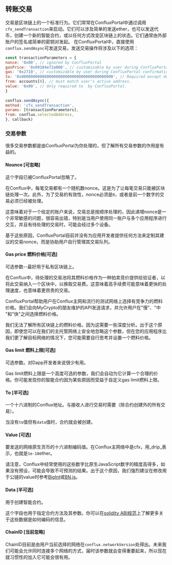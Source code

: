 ## 转账交易

交易是区块链上的一个标准行为。它们常常在ConfluxPortal中通过调用`cfx_sendTransaction`来启动。它们可以涉及简单的发送ether，也可以发送代币，创建一个新的智能合约，或以任何方式改变区块链上的状态。它们通常由外部账户的签名或简单的密钥对发起。
在ConfluxPortal中，直接使用`conflux.sendAsync`可发送交易，发送交易操作将涉及以下的选项：
```javascript
const transactionParameters = {
nonce: '0x00', // ignored by ConfluxPortal
gasPrice: '0x09184e72a000', // customizable by user during ConfluxPortal confirmation.
gas: '0x2710', // customizable by user during ConfluxPortal confirmation.
to: '0x0000000000000000000000000000000000000000', // Required except during contract publications.
from: accounts[0], // must match user's active address.
value: '0x00', // Only required to  by ConfluxPortal.
}
 
conflux.sendAsync({
method: 'cfx_sendTransaction',
params: [transactionParameters],
from: conflux.selectedAddress,
}, callback)
```
### 交易参数

很多交易参数都是由ConfluxPortal为你处理的，但了解所有交易参数的作用是有益的。

#### Nounce [可忽略]

这个字段已被ConfluxPortal忽略了。

在Conflux中，每笔交易都有一个随机数nonce。这是为了让每笔交易只能被区块链处理一次。此外，为了交易的有效性，nonce必须是`0`，或者是前一个数字的交易必须已经被处理。

这意味着对于一个给定的账户来说，交易总是按顺序处理的，因此递增nonce是一个非常敏感的问题，很容易出错，特别是当用户使用同一账户与多个应用程序进行交互，并且有待处理的交易时，可能会经过多个设备。

基于这些原因，ConfluxPortal目前并没有为应用开发者提供任何方法来定制其建议的交易nonce，而是协助用户自行管理其交易队列。

#### Gas price 燃料价格[可选]

可选参数--最好用于私有区块链上。

在Conflux中，待处理的交易池将其燃料价格作为一种拍卖竞价提供给验证者，以将此交易纳入一个区块中，以换取交易费。这意味着高手续费可能意味着更快的处理速度，也意味着更昂贵的交易。

ConfluxPortal帮助用户在Conflux主网和流行的测试网络上选择有竞争力的燃料价格。我们会向MyCrypto的朋友维护的API发送请求，并允许用户在"慢"、"中 "和"快"之间选择燃料价格。

我们无法了解所有区块链上的燃料价格，因为这需要一些深度分析。出于这个原因，即使您可以在我们的主托管网络上安全地忽略这个参数，但在您的应用程序比我们更了解目标网络的情况下，您可能需要自行思考并设置一个燃料价格。

#### Gas limit 燃料上限[可选]

可选参数。对Dapp开发者来说很少有用。

Gas limit燃料上限是一个高度可选的参数，我们会自动为它计算一个合理的价格。你可能发现你的智能合约因为某些原因而受益于自定义gas limit燃料上限。

#### To [半可选]

一个十六进制的Conflux地址。与接收人进行交易时需要（除合约创建外的所有交易）。

当没有`to`值但有`data`值时，合约就会被创建。

#### Value [可选]

要发送的网络原生货币的十六进制编码值。在Conflux主网络中是cfx，用_drip_表示，也就是`1e-18`ether。

请注意，Conflux中经常使用的这些数字比原生JavaScript数字的精度高得多，如果没有预设，可能会导致不可预测的结果。出于这个原因，我们强烈建议在修改用于公链的value时参考[BigInt](https://developer.mozilla.org/en-US/docs/Web/JavaScript/Reference/Global_Objects/BigInt)或[BN.js](https://github.com/indutny/bn.js/)。

#### Data [半可选]

用于创建智能合约。

这个字段也用于指定合约方法及其参数。你可以在[solidity ABI规范](https://solidity.readthedocs.io/en/develop/abi-spec.html)上了解更多关于这些数据是如何编码的信息。

#### ChainID [当前忽略]

ChainID目前是由用户当前选择的网络在`conflux.networkVersion`处得出。未来我们可能会允许同时连接多个网络的方式，届时该参数就会变得重要起来，所以现在就习惯性的加入它可能会很有用。

